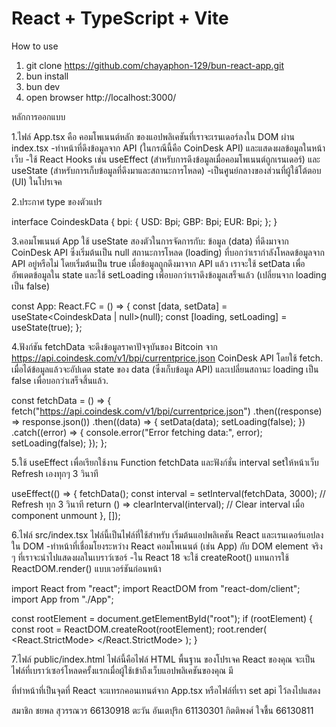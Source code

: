 # React + TypeScript + Vite

How to use
1. git clone https://github.com/chayaphon-129/bun-react-app.git
2. bun install
3. bun dev
4. open browser http://localhost:3000/


หลักการออกแบบ

1.ไฟล์ App.tsx คือ คอมโพเนนต์หลัก ของแอปพลิเคชันที่เราจะเรนเดอร์ลงใน DOM ผ่าน index.tsx
-ทำหน้าที่ดึงข้อมูลจาก API (ในกรณีนี้คือ CoinDesk API) และแสดงผลข้อมูลในหน้าเว็บ
-ใช้ React Hooks เช่น useEffect (สำหรับการดึงข้อมูลเมื่อคอมโพเนนต์ถูกเรนเดอร์) และ useState (สำหรับการเก็บข้อมูลที่ดึงมาและสถานะการโหลด)
-เป็นศูนย์กลางของส่วนที่ผู้ใช้โต้ตอบ (UI) ในโปรเจค

2.ประกาศ type ของตัวแปร

interface CoindeskData {
  bpi: {
    USD: Bpi;
    GBP: Bpi;
    EUR: Bpi;
  };
}

3.คอมโพเนนต์ App ใช้ useState สองตัวในการจัดการกับ:
ข้อมูล (data) ที่ดึงมาจาก CoinDesk API ซึ่งเริ่มต้นเป็น null
สถานะการโหลด (loading) ที่บอกว่าเรากำลังโหลดข้อมูลจาก API อยู่หรือไม่ โดยเริ่มต้นเป็น true
เมื่อข้อมูลถูกดึงมาจาก API แล้ว เราจะใช้ setData เพื่ออัพเดตข้อมูลใน state และใช้ setLoading เพื่อบอกว่าเราดึงข้อมูลเสร็จแล้ว (เปลี่ยนจาก loading เป็น false)

const App: React.FC = () => {
  const [data, setData] = useState<CoindeskData | null>(null);
  const [loading, setLoading] = useState<boolean>(true);
};

4.ฟังก์ชัน fetchData จะดึงข้อมูลราคาปัจจุบันของ Bitcoin จาก https://api.coindesk.com/v1/bpi/currentprice.json CoinDesk API โดยใช้ fetch.
เมื่อได้ข้อมูลแล้วจะอัปเดต state ของ data (ซึ่งเก็บข้อมูล API) และเปลี่ยนสถานะ loading เป็น false เพื่อบอกว่าเสร็จสิ้นแล้ว.

const fetchData = () => {
  fetch("https://api.coindesk.com/v1/bpi/currentprice.json")
    .then((response) => response.json())
    .then((data) => {
      setData(data);
      setLoading(false);
    })
    .catch((error) => {
      console.error("Error fetching data:", error);
      setLoading(false);
    });
};

5.ใช้ useEffect เพื่อเรียกใช้งาน Function fetchData และฟังก์ชั่น interval setให้หน้าเว็บ Refresh เองทุกๆ 3 วินาที

useEffect(() => {
    fetchData();
    const interval = setInterval(fetchData, 3000); // Refresh ทุก 3 วินาที
    return () => clearInterval(interval); // Clear interval เมื่อ component unmount
  }, []);


6.ไฟล์ src/index.tsx ไฟล์นี้เป็นไฟล์ที่ใช้สำหรับ เริ่มต้นแอปพลิเคชัน React และเรนเดอร์แอปลงใน DOM
-ทำหน้าที่เชื่อมโยงระหว่าง React คอมโพเนนต์ (เช่น App) กับ DOM element จริง ๆ ที่เราจะนำไปแสดงผลในเบราว์เซอร์
-ใน React 18 จะใช้ createRoot() แทนการใช้ ReactDOM.render() แบบเวอร์ชันก่อนหน้า

import React from "react";
import ReactDOM from "react-dom/client";
import App from "./App";

const rootElement = document.getElementById("root");
if (rootElement) {
  const root = ReactDOM.createRoot(rootElement);
  root.render(
    <React.StrictMode>
      <App />
    </React.StrictMode>
  );
}

7.ไฟล์ public/index.html ไฟล์นี้คือไฟล์ HTML พื้นฐาน ของโปรเจค React ของคุณ
จะเป็นไฟล์ที่เบราว์เซอร์โหลดครั้งแรกเมื่อผู้ใช้เข้าถึงเว็บแอปพลิเคชันของคุณ
มี <div id="root"></div> ที่ทำหน้าที่เป็นจุดที่ React จะแทรกคอนเทนต์จาก App.tsx หรือไฟล์ที่เรา set api ไว้ลงไปแสดง

<!DOCTYPE html>
<html lang="en">
  <head>
    <meta charset="UTF-8" />
    <meta name="viewport" content="width=device-width, initial-scale=1.0" />
    <title>Bun React App</title>
    <link rel="stylesheet" href="/public/styles.css" />
  </head>
  <body>
    <div id="root"></div>
    <script src="/src/index.tsx"></script>
  </body>
</html>

สมาชิก
ชยพล สุวรรณวร 66130918
ตะวัน อันเตปุริก 61130301
กิตติพงศ์ ใจชื้น 66130811
